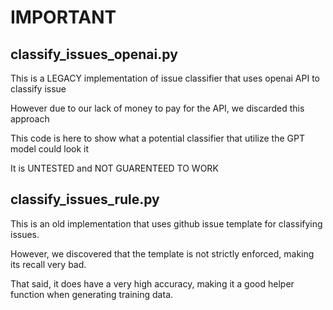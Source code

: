 # IMPORTANT
## classify_issues_openai.py
This is a LEGACY implementation of issue classifier that uses openai API to classify issue

However due to our lack of money to pay for the API, we discarded this approach

This code is here to show what a potential classifier that utilize the GPT model could look it

It is UNTESTED and NOT GUARENTEED TO WORK

## classify_issues_rule.py

This is an old implementation that uses github issue template for classifying issues.

However, we discovered that the template is not strictly enforced, making its recall very bad.

That said, it does have a very high accuracy, making it a good helper function when generating training data.